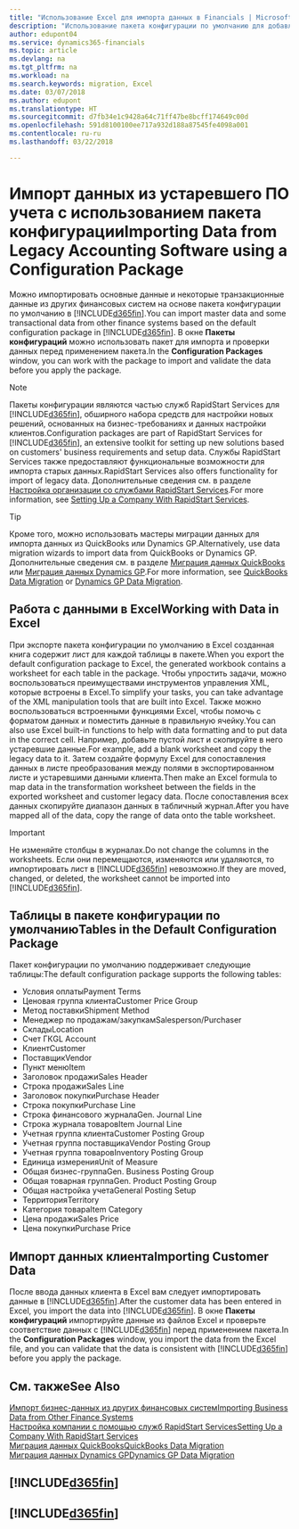 ```yaml
---
title: "Использование Excel для импорта данных в Financials | Microsoft Docs"
description: "Использование пакета конфигурации по умолчанию для добавления данных в Excel и импорта данных обратно в Finance and Operations, Business edition."
author: edupont04
ms.service: dynamics365-financials
ms.topic: article
ms.devlang: na
ms.tgt_pltfrm: na
ms.workload: na
ms.search.keywords: migration, Excel
ms.date: 03/07/2018
ms.author: edupont
ms.translationtype: HT
ms.sourcegitcommit: d7fb34e1c9428a64c71ff47be8bcff174649c00d
ms.openlocfilehash: 591d8100100ee717a932d188a87545fe4098a001
ms.contentlocale: ru-ru
ms.lasthandoff: 03/22/2018

---
```

# <a name="importing-data-from-legacy-accounting-software-using-a-configuration-package"></a><span data-ttu-id="0855f-103">Импорт данных из устаревшего ПО учета с использованием пакета конфигурации</span><span class="sxs-lookup"><span data-stu-id="0855f-103">Importing Data from Legacy Accounting Software using a Configuration Package</span></span>
<span data-ttu-id="0855f-104">Можно импортировать основные данные и некоторые транзакционные данные из других финансовых систем на основе пакета конфигурации по умолчанию в [!INCLUDE[d365fin](includes/d365fin_md.md)].</span><span class="sxs-lookup"><span data-stu-id="0855f-104">You can import master data and some transactional data from other finance systems based on the default configuration package in [!INCLUDE[d365fin](includes/d365fin_md.md)].</span></span> <span data-ttu-id="0855f-105">В окне **Пакеты конфигураций** можно использовать пакет для импорта и проверки данных перед применением пакета.</span><span class="sxs-lookup"><span data-stu-id="0855f-105">In the **Configuration Packages** window, you can work with the package to import and validate the data before you apply the package.</span></span>  

> [!NOTE]  
> <span data-ttu-id="0855f-106">Пакеты конфигурации являются частью служб RapidStart Services для [!INCLUDE[d365fin](includes/d365fin_md.md)], обширного набора средств для настройки новых решений, основанных на бизнес-требованиях и данных настройки клиентов.</span><span class="sxs-lookup"><span data-stu-id="0855f-106">Configuration packages are part of RapidStart Services for [!INCLUDE[d365fin](includes/d365fin_md.md)], an extensive toolkit for setting up new solutions based on customers' business requirements and setup data.</span></span> <span data-ttu-id="0855f-107">Службы RapidStart Services также предоставляют функциональные возможности для импорта старых данных.</span><span class="sxs-lookup"><span data-stu-id="0855f-107">RapidStart Services also offers functionality for import of legacy data.</span></span> <span data-ttu-id="0855f-108">Дополнительные сведения см. в разделе [Настройка организации со службами RapidStart Services](admin-set-up-a-company-with-rapidstart.md).</span><span class="sxs-lookup"><span data-stu-id="0855f-108">For more information, see [Setting Up a Company With RapidStart Services](admin-set-up-a-company-with-rapidstart.md).</span></span>

> [!TIP]  
>   <span data-ttu-id="0855f-109">Кроме того, можно использовать мастеры миграции данных для импорта данных из QuickBooks или Dynamics GP.</span><span class="sxs-lookup"><span data-stu-id="0855f-109">Alternatively, use data migration wizards to import data from QuickBooks or Dynamics GP.</span></span> <span data-ttu-id="0855f-110">Дополнительные сведения см. в разделе [Миграция данных QuickBooks](ui-extensions-quickbooks-data-migration.md) или [Миграция данных Dynamics GP](ui-extensions-dynamicsgp-data-migration.md).</span><span class="sxs-lookup"><span data-stu-id="0855f-110">For more information, see [QuickBooks Data Migration](ui-extensions-quickbooks-data-migration.md) or [Dynamics GP Data Migration](ui-extensions-dynamicsgp-data-migration.md).</span></span>  

## <a name="working-with-data-in-excel"></a><span data-ttu-id="0855f-111">Работа с данными в Excel</span><span class="sxs-lookup"><span data-stu-id="0855f-111">Working with Data in Excel</span></span>
<span data-ttu-id="0855f-112">При экспорте пакета конфигурации по умолчанию в Excel созданная книга содержит лист для каждой таблицы в пакете.</span><span class="sxs-lookup"><span data-stu-id="0855f-112">When you export the default configuration package to Excel, the generated workbook contains a worksheet for each table in the package.</span></span> <span data-ttu-id="0855f-113">Чтобы упростить задачи, можно воспользоваться преимуществами инструментов управления XML, которые встроены в Excel.</span><span class="sxs-lookup"><span data-stu-id="0855f-113">To simplify your tasks, you can take advantage of the XML manipulation tools that are built into Excel.</span></span> <span data-ttu-id="0855f-114">Также можно воспользоваться встроенными функциями Excel, чтобы помочь с форматом данных и поместить данные в правильную ячейку.</span><span class="sxs-lookup"><span data-stu-id="0855f-114">You can also use Excel built-in functions to help with data formatting and to put data in the correct cell.</span></span> <span data-ttu-id="0855f-115">Например, добавьте пустой лист и скопируйте в него устаревшие данные.</span><span class="sxs-lookup"><span data-stu-id="0855f-115">For example, add a blank worksheet and copy the legacy data to it.</span></span> <span data-ttu-id="0855f-116">Затем создайте формулу Excel для сопоставления данных в листе преобразования между полями в экспортированном листе и устаревшими данными клиента.</span><span class="sxs-lookup"><span data-stu-id="0855f-116">Then make an Excel formula to map data in the transformation worksheet between the fields in the exported worksheet and customer legacy data.</span></span> <span data-ttu-id="0855f-117">После сопоставления всех данных скопируйте диапазон данных в табличный журнал.</span><span class="sxs-lookup"><span data-stu-id="0855f-117">After you have mapped all of the data, copy the range of data onto the table worksheet.</span></span>  

> [!IMPORTANT]  
>  <span data-ttu-id="0855f-118">Не изменяйте столбцы в журналах.</span><span class="sxs-lookup"><span data-stu-id="0855f-118">Do not change the columns in the worksheets.</span></span> <span data-ttu-id="0855f-119">Если они перемещаются, изменяются или удаляются, то импортировать лист в [!INCLUDE[d365fin](includes/d365fin_md.md)] невозможно.</span><span class="sxs-lookup"><span data-stu-id="0855f-119">If they are moved, changed, or deleted, the worksheet cannot be imported into [!INCLUDE[d365fin](includes/d365fin_md.md)].</span></span>

## <a name="tables-in-the-default-configuration-package"></a><span data-ttu-id="0855f-120">Таблицы в пакете конфигурации по умолчанию</span><span class="sxs-lookup"><span data-stu-id="0855f-120">Tables in the Default Configuration Package</span></span>
<span data-ttu-id="0855f-121">Пакет конфигурации по умолчанию поддерживает следующие таблицы:</span><span class="sxs-lookup"><span data-stu-id="0855f-121">The default configuration package supports the following tables:</span></span>

-   <span data-ttu-id="0855f-122">Условия оплаты</span><span class="sxs-lookup"><span data-stu-id="0855f-122">Payment Terms</span></span>
-   <span data-ttu-id="0855f-123">Ценовая группа клиента</span><span class="sxs-lookup"><span data-stu-id="0855f-123">Customer Price Group</span></span>
-   <span data-ttu-id="0855f-124">Метод поставки</span><span class="sxs-lookup"><span data-stu-id="0855f-124">Shipment Method</span></span>
-   <span data-ttu-id="0855f-125">Менеджер по продажам/закупкам</span><span class="sxs-lookup"><span data-stu-id="0855f-125">Salesperson/Purchaser</span></span>
-   <span data-ttu-id="0855f-126">Склады</span><span class="sxs-lookup"><span data-stu-id="0855f-126">Location</span></span>
-   <span data-ttu-id="0855f-127">Счет ГК</span><span class="sxs-lookup"><span data-stu-id="0855f-127">GL Account</span></span>
-   <span data-ttu-id="0855f-128">Клиент</span><span class="sxs-lookup"><span data-stu-id="0855f-128">Customer</span></span>
-   <span data-ttu-id="0855f-129">Поставщик</span><span class="sxs-lookup"><span data-stu-id="0855f-129">Vendor</span></span>
-   <span data-ttu-id="0855f-130">Пункт меню</span><span class="sxs-lookup"><span data-stu-id="0855f-130">Item</span></span>
-   <span data-ttu-id="0855f-131">Заголовок продажи</span><span class="sxs-lookup"><span data-stu-id="0855f-131">Sales Header</span></span>
-   <span data-ttu-id="0855f-132">Строка продажи</span><span class="sxs-lookup"><span data-stu-id="0855f-132">Sales Line</span></span>
-   <span data-ttu-id="0855f-133">Заголовок покупки</span><span class="sxs-lookup"><span data-stu-id="0855f-133">Purchase Header</span></span>
-   <span data-ttu-id="0855f-134">Строка покупки</span><span class="sxs-lookup"><span data-stu-id="0855f-134">Purchase Line</span></span>
-   <span data-ttu-id="0855f-135">Строка финансового журнала</span><span class="sxs-lookup"><span data-stu-id="0855f-135">Gen. Journal Line</span></span>
-   <span data-ttu-id="0855f-136">Строка журнала товаров</span><span class="sxs-lookup"><span data-stu-id="0855f-136">Item Journal Line</span></span>
-   <span data-ttu-id="0855f-137">Учетная группа клиента</span><span class="sxs-lookup"><span data-stu-id="0855f-137">Customer Posting Group</span></span>
-   <span data-ttu-id="0855f-138">Учетная группа поставщика</span><span class="sxs-lookup"><span data-stu-id="0855f-138">Vendor Posting Group</span></span>
-   <span data-ttu-id="0855f-139">Учетная группа товаров</span><span class="sxs-lookup"><span data-stu-id="0855f-139">Inventory Posting Group</span></span>
-   <span data-ttu-id="0855f-140">Единица измерения</span><span class="sxs-lookup"><span data-stu-id="0855f-140">Unit of Measure</span></span>
-   <span data-ttu-id="0855f-141">Общая бизнес-группа</span><span class="sxs-lookup"><span data-stu-id="0855f-141">Gen. Business Posting Group</span></span>
-   <span data-ttu-id="0855f-142">Общая товарная группа</span><span class="sxs-lookup"><span data-stu-id="0855f-142">Gen. Product Posting Group</span></span>
-   <span data-ttu-id="0855f-143">Общая настройка учета</span><span class="sxs-lookup"><span data-stu-id="0855f-143">General Posting Setup</span></span>
-   <span data-ttu-id="0855f-144">Территория</span><span class="sxs-lookup"><span data-stu-id="0855f-144">Territory</span></span>
-   <span data-ttu-id="0855f-145">Категория товара</span><span class="sxs-lookup"><span data-stu-id="0855f-145">Item Category</span></span>
-   <span data-ttu-id="0855f-146">Цена продажи</span><span class="sxs-lookup"><span data-stu-id="0855f-146">Sales Price</span></span>
-   <span data-ttu-id="0855f-147">Цена покупки</span><span class="sxs-lookup"><span data-stu-id="0855f-147">Purchase Price</span></span>

## <a name="importing-customer-data"></a><span data-ttu-id="0855f-148">Импорт данных клиента</span><span class="sxs-lookup"><span data-stu-id="0855f-148">Importing Customer Data</span></span>
<span data-ttu-id="0855f-149">После ввода данных клиента в Excel вам следует импортировать данные в [!INCLUDE[d365fin](includes/d365fin_md.md)].</span><span class="sxs-lookup"><span data-stu-id="0855f-149">After the customer data has been entered in Excel, you import the data into [!INCLUDE[d365fin](includes/d365fin_md.md)].</span></span> <span data-ttu-id="0855f-150">В окне **Пакеты конфигураций** импортируйте данные из файлов Excel и проверьте соответствие данных с [!INCLUDE[d365fin](includes/d365fin_md.md)] перед применением пакета.</span><span class="sxs-lookup"><span data-stu-id="0855f-150">In the **Configuration Packages** window, you import the data from the Excel file, and you can validate that the data is consistent with [!INCLUDE[d365fin](includes/d365fin_md.md)] before you apply the package.</span></span>

## <a name="see-also"></a><span data-ttu-id="0855f-151">См. также</span><span class="sxs-lookup"><span data-stu-id="0855f-151">See Also</span></span>
[<span data-ttu-id="0855f-152">Импорт бизнес-данных из других финансовых систем</span><span class="sxs-lookup"><span data-stu-id="0855f-152">Importing Business Data from Other Finance Systems</span></span>](upload-data.md)  
[<span data-ttu-id="0855f-153">Настройка компании с помощью служб RapidStart Services</span><span class="sxs-lookup"><span data-stu-id="0855f-153">Setting Up a Company With RapidStart Services</span></span>](admin-set-up-a-company-with-rapidstart.md)  
[<span data-ttu-id="0855f-154">Миграция данных QuickBooks</span><span class="sxs-lookup"><span data-stu-id="0855f-154">QuickBooks Data Migration</span></span>](ui-extensions-quickbooks-data-migration.md)  
[<span data-ttu-id="0855f-155">Миграция данных Dynamics GP</span><span class="sxs-lookup"><span data-stu-id="0855f-155">Dynamics GP Data Migration</span></span>](ui-extensions-dynamicsgp-data-migration.md)  

## [!INCLUDE[d365fin](includes/free_trial_md.md)]  
## [!INCLUDE[d365fin](includes/training_link_md.md)]

